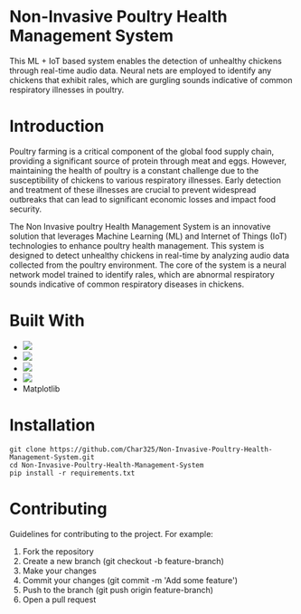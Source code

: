 # Non-Invasive Poultry Health Management System
This ML + IoT based system enables the detection of unhealthy chickens through real-time audio data. Neural nets are employed to identify any chickens that exhibit rales, which are gurgling sounds indicative of common respiratory illnesses in poultry.
# Introduction
Poultry farming is a critical component of the global food supply chain, providing a significant source of protein through meat and eggs. However, maintaining the health of poultry is a constant challenge due to the susceptibility of chickens to various respiratory illnesses. Early detection and treatment of these illnesses are crucial to prevent widespread outbreaks that can lead to significant economic losses and impact food security.

The Non Invasive poultry Health Management System is an innovative solution that leverages Machine Learning (ML) and Internet of Things (IoT) technologies to enhance poultry health management. This system is designed to detect unhealthy chickens in real-time by analyzing audio data collected from the poultry environment. The core of the system is a neural network model trained to identify rales, which are abnormal respiratory sounds indicative of common respiratory diseases in chickens.

# Built With
* <img src= "https://img.shields.io/badge/TensorFlow-FF6F00?style=for-the-badge&logo=tensorflow&logoColor=white"/>
* <img src="https://img.shields.io/badge/Keras-FF0000?style=for-the-badge&logo=keras&logoColor=white"/>
* <img src="https://img.shields.io/badge/Numpy-777BB4?style=for-the-badge&logo=numpy&logoColor=white"/>
* <img src="https://img.shields.io/badge/Flask-000000?style=for-the-badge&logo=flask&logoColor=white" />
* Matplotlib
# Installation 
```
git clone https://github.com/Char325/Non-Invasive-Poultry-Health-Management-System.git
cd Non-Invasive-Poultry-Health-Management-System
pip install -r requirements.txt

```
  
# Contributing
Guidelines for contributing to the project. For example:

1. Fork the repository
2. Create a new branch (git checkout -b feature-branch)
3. Make your changes
4. Commit your changes (git commit -m 'Add some feature')
5. Push to the branch (git push origin feature-branch)
6. Open a pull request
